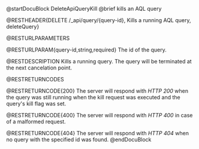 
@startDocuBlock DeleteApiQueryKill
@brief kills an AQL query

@RESTHEADER{DELETE /_api/query/{query-id}, Kills a running AQL query, deleteQuery}

@RESTURLPARAMETERS

@RESTURLPARAM{query-id,string,required}
The id of the query.

@RESTDESCRIPTION
Kills a running query. The query will be terminated at the next cancelation
point.

@RESTRETURNCODES

@RESTRETURNCODE{200}
The server will respond with *HTTP 200* when the query was still running when
the kill request was executed and the query's kill flag was set.

@RESTRETURNCODE{400}
The server will respond with *HTTP 400* in case of a malformed request.

@RESTRETURNCODE{404}
The server will respond with *HTTP 404* when no query with the specified
id was found.
@endDocuBlock


